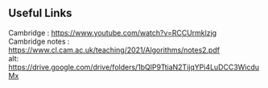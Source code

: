 ## Useful Links
Cambridge : https://www.youtube.com/watch?v=RCCUrmklzjg  
Cambridge notes : https://www.cl.cam.ac.uk/teaching/2021/Algorithms/notes2.pdf  
alt: https://drive.google.com/drive/folders/1bQlP9TtiaN2TijqYPi4LuDCC3WicduMx
